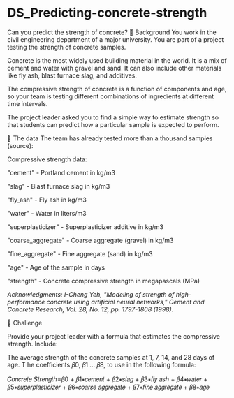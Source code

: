 # DS_Predicting-concrete-strength

Can you predict the strength of concrete?
📖 Background
You work in the civil engineering department of a major university. You are part of a project testing the strength of concrete samples.

Concrete is the most widely used building material in the world. It is a mix of cement and water with gravel and sand. It can also include other materials like fly ash, blast furnace slag, and additives.

The compressive strength of concrete is a function of components and age, so your team is testing different combinations of ingredients at different time intervals.

The project leader asked you to find a simple way to estimate strength so that students can predict how a particular sample is expected to perform.

💾 The data
The team has already tested more than a thousand samples (source):

Compressive strength data:

"cement" - Portland cement in kg/m3

"slag" - Blast furnace slag in kg/m3

"fly_ash" - Fly ash in kg/m3

"water" - Water in liters/m3

"superplasticizer" - Superplasticizer additive in kg/m3

"coarse_aggregate" - Coarse aggregate (gravel) in kg/m3

"fine_aggregate" - Fine aggregate (sand) in kg/m3

"age" - Age of the sample in days

"strength" - Concrete compressive strength in megapascals (MPa)

*Acknowledgments: I-Cheng Yeh, "Modeling of strength of high-performance concrete using artificial neural networks," Cement and Concrete Research, Vol. 28, No. 12, pp. 1797-1808 (1998)*.

💪 Challenge

Provide your project leader with a formula that estimates the compressive strength. Include:

The average strength of the concrete samples at 1, 7, 14, and 28 days of age.
T
he coefficients 𝛽0, 𝛽1 ... 𝛽8, to use in the following formula:

𝐶𝑜𝑛𝑐𝑟𝑒𝑡𝑒 𝑆𝑡𝑟𝑒𝑛𝑔𝑡ℎ=𝛽0 + 𝛽1∗𝑐𝑒𝑚𝑒𝑛𝑡 + 𝛽2∗𝑠𝑙𝑎𝑔 + 𝛽3∗𝑓𝑙𝑦 𝑎𝑠ℎ + 𝛽4∗𝑤𝑎𝑡𝑒𝑟 +
𝛽5∗𝑠𝑢𝑝𝑒𝑟𝑝𝑙𝑎𝑠𝑡𝑖𝑐𝑖𝑧𝑒𝑟 + 𝛽6∗𝑐𝑜𝑎𝑟𝑠𝑒 𝑎𝑔𝑔𝑟𝑒𝑔𝑎𝑡𝑒 + 𝛽7∗𝑓𝑖𝑛𝑒 𝑎𝑔𝑔𝑟𝑒𝑔𝑎𝑡𝑒 + 𝛽8∗𝑎𝑔𝑒
